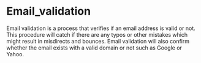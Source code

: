 # Email_validation
Email validation is a process that verifies if an email address is valid or not. This procedure will catch if there are any typos or other mistakes which might result in misdirects and bounces. Email validation will also confirm whether the email exists with a valid domain or not such as Google or Yahoo. 
